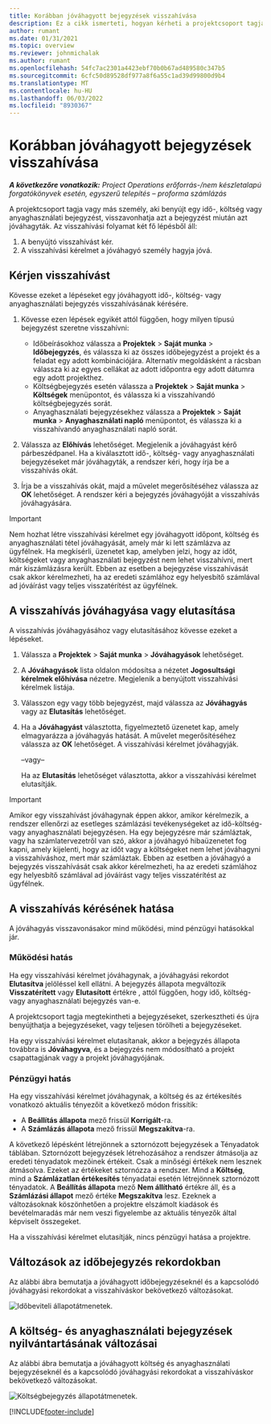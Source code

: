 ```yaml
---
title: Korábban jóváhagyott bejegyzések visszahívása
description: Ez a cikk ismerteti, hogyan kérheti a projektcsoport tagja a korábban elküldött és jóváhagyott időpontok, kiadások és anyaghasználat rekordjait, valamint hogy a projektvezető hogyan hagyhatja jóvá vagy utasíthatja vissza a kéréseket.
author: rumant
ms.date: 01/31/2021
ms.topic: overview
ms.reviewer: johnmichalak
ms.author: rumant
ms.openlocfilehash: 54fc7ac2301a4423ebf70b0b67ad489580c347b5
ms.sourcegitcommit: 6cfc50d89528df977a8f6a55c1ad39d99800d9b4
ms.translationtype: MT
ms.contentlocale: hu-HU
ms.lasthandoff: 06/03/2022
ms.locfileid: "8930367"
---
```

# <a name="recall-previously-approved-entries"></a>Korábban jóváhagyott bejegyzések visszahívása

_**A következőre vonatkozik:** Project Operations erőforrás-/nem készletalapú forgatókönyvek esetén, egyszerű telepítés – proforma számlázás_

A projektcsoport tagja vagy más személy, aki benyújt egy idő-, költség vagy anyaghasználati bejegyzést, visszavonhatja azt a bejegyzést miután azt jóváhagyták. Az visszahívási folyamat két fő lépésből áll:

1. A benyújtó visszahívást kér.
2. A visszahívási kérelmet a jóváhagyó személy hagyja jóvá.

## <a name="request-a-recall"></a>Kérjen visszahívást

Kövesse ezeket a lépéseket egy jóváhagyott idő-, költség- vagy anyaghasználati bejegyzés visszahívásának kérésére.

1. Kövesse ezen lépések egyikét attól függően, hogy milyen típusú bejegyzést szeretne visszahívni:

    - Időbeírásokhoz válassza a **Projektek** \> **Saját munka** \> **Időbejegyzés**, és válassza ki az összes időbejegyzést a projekt és a feladat egy adott kombinációjára. Alternatív megoldásként a rácsban válassza ki az egyes cellákat az adott időpontra egy adott dátumra egy adott projekthez.
    - Költségbejegyzés esetén válassza a **Projektek** \> **Saját munka** \> **Költségek** menüpontot, és válassza ki a visszahívandó költségbejegyzés sorát.
    - Anyaghasználati bejegyzésekhez válassza a **Projektek** \> **Saját munka** \> **Anyaghasználati napló** menüpontot, és válassza ki a visszahívandó anyaghasználati napló sorát.

2. Válassza az **Előhívás** lehetőséget. Megjelenik a jóváhagyást kérő párbeszédpanel. Ha a kiválasztott idő-, költség- vagy anyaghasználati bejegyzéseket már jóváhagyták, a rendszer kéri, hogy írja be a visszahívás okát.
3. Írja be a visszahívás okát, majd a művelet megerősítéséhez válassza az **OK** lehetőséget. A rendszer kéri a bejegyzés jóváhagyóját a visszahívás jóváhagyására.

> [!IMPORTANT]
> Nem hozhat létre visszahívási kérelmet egy jóváhagyott időpont, költség és anyaghasználati tétel jóváhagyását, amely már ki lett számlázva az ügyfélnek. Ha megkísérli, üzenetet kap, amelyben jelzi, hogy az időt, költségeket vagy anyaghasználati bejegyzést nem lehet visszahívni, mert már kiszámlázásra került. Ebben az esetben a bejegyzése visszahívását csak akkor kérelmezheti, ha az eredeti számlához egy helyesbítő számlával ad jóváírást vagy teljes visszatérítést az ügyfélnek.

## <a name="approve-or-reject-a-recall-request"></a>A visszahívás jóváhagyása vagy elutasítása

A visszahívás jóváhagyásához vagy elutasításához kövesse ezeket a lépéseket.

1. Válassza a **Projektek** \> **Saját munka** \> **Jóváhagyások** lehetőséget.
2. A **Jóváhagyások** lista oldalon módosítsa a nézetet **Jogosultsági kérelmek előhívása** nézetre. Megjelenik a benyújtott visszahívási kérelmek listája.
3. Válasszon egy vagy több bejegyzést, majd válassza az **Jóváhagyás** vagy az **Elutasítás** lehetőséget.
4. Ha a **Jóváhagyást** választotta, figyelmeztető üzenetet kap, amely elmagyarázza a jóváhagyás hatását. A művelet megerősítéséhez válassza az **OK** lehetőséget. A visszahívási kérelmet jóváhagyják.

    –vagy–

    Ha az **Elutasítás** lehetőséget választotta, akkor a visszahívási kérelmet elutasítják.

> [!IMPORTANT]
> Amikor egy visszahívást jóváhagynak éppen akkor, amikor kérelmezik, a rendszer ellenőrzi az esetleges számlázási tevékenységeket az idő-költség- vagy anyaghasználati bejegyzésen. Ha egy bejegyzésre már számláztak, vagy ha számlatervezetről van szó, akkor a jóváhagyó hibaüzenetet fog kapni, amely kijelenti, hogy az időt vagy a költségeket nem lehet jóváhagyni a visszahíváshoz, mert már számláztak. Ebben az esetben a jóváhagyó a bejegyzés visszahívását csak akkor kérelmezheti, ha az eredeti számlához egy helyesbítő számlával ad jóváírást vagy teljes visszatérítést az ügyfélnek.

## <a name="impact-of-a-recall-request"></a>A visszahívás kérésének hatása

A jóváhagyás visszavonásakor mind működési, mind pénzügyi hatásokkal jár.

### <a name="operational-impact"></a>Működési hatás

Ha egy visszahívási kérelmet jóváhagynak, a jóváhagyási rekordot **Elutasítva** jelöléssel kell ellátni. A bejegyzés állapota megváltozik **Visszatérített** vagy **Elutasított** értékre , attól függően, hogy idő, költség- vagy anyaghasználati bejegyzés van-e.

A projektcsoport tagja megtekintheti a bejegyzéseket, szerkesztheti és újra benyújthatja a bejegyzéseket, vagy teljesen törölheti a bejegyzéseket.

Ha egy visszahívási kérelmet elutasítanak, akkor a bejegyzés állapota továbbra is **Jóváhagyva**, és a bejegyzés nem módosítható a projekt csapattagjának vagy a projekt jóváhagyójának.

### <a name="financial-impact"></a>Pénzügyi hatás

Ha egy visszahívási kérelmet jóváhagynak, a költség és az értékesítés vonatkozó aktuális tényezőit a következő módon frissítik:

- A **Beállítás állapota** mező frissül **Korrigált**-ra.
- A **Számlázás állapota** mező frissül **Megszakítva**-ra.

A következő lépésként létrejönnek a sztornózott bejegyzések a Tényadatok táblában. Sztornózott bejegyzések létrehozásához a rendszer átmásolja az eredeti tényadatok mezőinek értékeit. Csak a minőségi értékek nem lesznek átmásolva. Ezeket az értékeket sztornózza a rendszer. Mind a **Költség**, mind a **Számlázatlan értékesítés** tényadatai esetén létrejönnek sztornózott tényadatok. A **Beállítás állapota** mező **Nem állítható** értékre áll, és a **Számlázási állapot** mező értéke **Megszakítva** lesz. Ezeknek a változásoknak köszönhetően a projektre elszámolt kiadások és bevételmaradás már nem veszi figyelembe az aktuális tényezők által képviselt összegeket.

Ha a visszahívási kérelmet elutasítják, nincs pénzügyi hatása a projektre.

## <a name="changes-to-time-entry-records"></a>Változások az időbejegyzés rekordokban

Az alábbi ábra bemutatja a jóváhagyott időbejegyzéseknél és a kapcsolódó jóváhagyási rekordokat a visszahíváskor bekövetkező változásokat.

![Időbeviteli állapotátmenetek.](media/TimeEntryStateTransitions.png)

## <a name="changes-to-expense-and-material-usage-entry-records"></a>A költség- és anyaghasználati bejegyzések nyilvántartásának változásai

Az alábbi ábra bemutatja a jóváhagyott költség és anyaghasználati bejegyzéseknél és a kapcsolódó jóváhagyási rekordokat a visszahíváskor bekövetkező változásokat.

![Költségbejegyzés állapotátmenetek.](media/ExpenseEntryStateTransitions.png)

[!INCLUDE[footer-include](../includes/footer-banner.md)]
